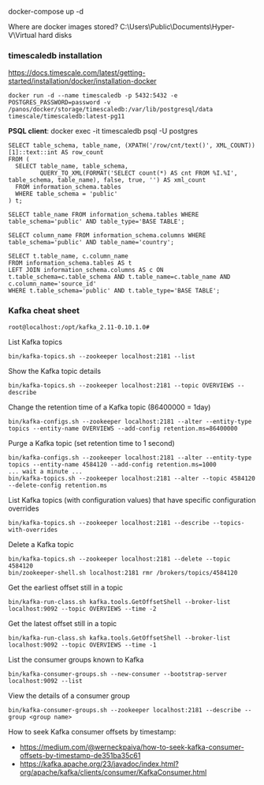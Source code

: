 docker-compose up -d

Where are docker images stored?
C:\Users\Public\Documents\Hyper-V\Virtual hard disks

### timescaledb installation
https://docs.timescale.com/latest/getting-started/installation/docker/installation-docker

    docker run -d --name timescaledb -p 5432:5432 -e POSTGRES_PASSWORD=password -v /panos/docker/storage/timescaledb:/var/lib/postgresql/data timescale/timescaledb:latest-pg11

**PSQL client**: docker exec -it timescaledb psql -U postgres

    SELECT table_schema, table_name, (XPATH('/row/cnt/text()', XML_COUNT))[1]::text::int AS row_count
    FROM (
      SELECT table_name, table_schema,
             QUERY_TO_XML(FORMAT('SELECT count(*) AS cnt FROM %I.%I', table_schema, table_name), false, true, '') AS xml_count
      FROM information_schema.tables
      WHERE table_schema = 'public'
    ) t;

    SELECT table_name FROM information_schema.tables WHERE table_schema='public' AND table_type='BASE TABLE';
    
    SELECT column_name FROM information_schema.columns WHERE table_schema='public' AND table_name='country';
    
    SELECT t.table_name, c.column_name 
    FROM information_schema.tables AS t
    LEFT JOIN information_schema.columns AS c ON t.table_schema=c.table_schema AND t.table_name=c.table_name AND c.column_name='source_id'
    WHERE t.table_schema='public' AND t.table_type='BASE TABLE';

### Kafka cheat sheet 
    root@localhost:/opt/kafka_2.11-0.10.1.0#

List Kafka topics

    bin/kafka-topics.sh --zookeeper localhost:2181 --list

Show the Kafka topic details

    bin/kafka-topics.sh --zookeeper localhost:2181 --topic OVERVIEWS --describe

Change the retention time of a Kafka topic (86400000 = 1day)

    bin/kafka-configs.sh --zookeeper localhost:2181 --alter --entity-type topics --entity-name OVERVIEWS --add-config retention.ms=86400000

Purge a Kafka topic (set retention time to 1 second)

    bin/kafka-configs.sh --zookeeper localhost:2181 --alter --entity-type topics --entity-name 4584120 --add-config retention.ms=1000
    ... wait a minute ...
    bin/kafka-topics.sh --zookeeper localhost:2181 --alter --topic 4584120 --delete-config retention.ms

List Kafka topics (with configuration values) that have specific configuration overrides

    bin/kafka-topics.sh --zookeeper localhost:2181 --describe --topics-with-overrides

Delete a Kafka topic

    bin/kafka-topics.sh --zookeeper localhost:2181 --delete --topic 4584120
    bin/zookeeper-shell.sh localhost:2181 rmr /brokers/topics/4584120

Get the earliest offset still in a topic

    bin/kafka-run-class.sh kafka.tools.GetOffsetShell --broker-list localhost:9092 --topic OVERVIEWS --time -2

Get the latest offset still in a topic

    bin/kafka-run-class.sh kafka.tools.GetOffsetShell --broker-list localhost:9092 --topic OVERVIEWS --time -1
    
List the consumer groups known to Kafka

    bin/kafka-consumer-groups.sh --new-consumer --bootstrap-server localhost:9092 --list

View the details of a consumer group

    bin/kafka-consumer-groups.sh --zookeeper localhost:2181 --describe --group <group name>
    
How to seek Kafka consumer offsets by timestamp:

* https://medium.com/@werneckpaiva/how-to-seek-kafka-consumer-offsets-by-timestamp-de351ba35c61
* https://kafka.apache.org/23/javadoc/index.html?org/apache/kafka/clients/consumer/KafkaConsumer.html
